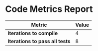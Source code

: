 # Code Metrics Report

| Metric                          | Value     |
|---------------------------------|-----------|
| **Iterations to  compile**      | 4         |
| **Iterations to pass all tests**| 8         |

